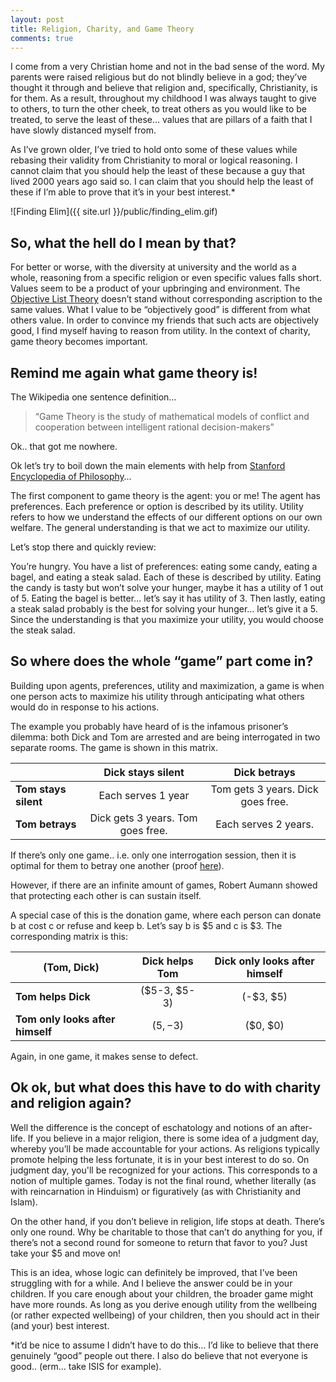 ```yaml
---
layout: post
title: Religion, Charity, and Game Theory
comments: true
---
```


I come from a very Christian home and not in the bad sense of the word. My parents were raised religious but do not blindly believe in a god; they’ve thought it through and believe that religion and, specifically, Christianity, is for them.  As a result, throughout my childhood I was always taught to give to others, to turn the other cheek, to treat others as you would like to be treated, to serve the least of these… values that are pillars of a faith that I have slowly distanced myself from. 

As I’ve grown older, I’ve tried to hold onto some of these values while rebasing their validity from Christianity to moral or logical reasoning. I cannot claim that you should help the least of these because a guy that lived 2000 years ago said so.  I can claim that you should help the least of these if I’m able to prove that it’s in your best interest.*

<!--more-->

![Finding Elim]({{ site.url }}/public/finding_elim.gif)

## So, what the hell do I mean by that? ##

For better or worse, with the diversity at university and the world as a whole, reasoning from a specific religion or even specific values falls short.  Values seem to be a product of your upbringing and environment. The [Objective List Theory](http://plato.stanford.edu/entries/well-being/#ObjLisThe) doesn’t stand without corresponding ascription to the same values. What I value to be “objectively good” is different from what others value. In order to convince my friends that such acts are objectively good, I find myself having to reason from utility. In the context of charity, game theory becomes important.

## Remind me again what game theory is! ##

The Wikipedia one sentence definition…

>“Game Theory is the study of mathematical models of conflict and cooperation between intelligent rational decision-makers”

Ok.. that got me nowhere.

Ok let’s try to boil down the main elements with help from [Stanford Encyclopedia of Philosophy](http://plato.stanford.edu/entries/game-theory/)…

The first component to game theory is the agent: you or me! The agent has preferences. Each preference or option is described by its utility. Utility refers to how we understand the effects of our different options on our own welfare.  The general understanding is that we act to maximize our utility. 

Let’s stop there and quickly review:

You’re hungry. You have a list of preferences: eating some candy, eating a bagel, and eating a steak salad. Each of these is described by utility. Eating the candy is tasty but won’t solve your hunger, maybe it has a utility of 1 out of 5. Eating the bagel is better… let’s say it has utility of 3. Then lastly, eating a steak salad probably is the best for solving your hunger… let’s give it a 5. Since the understanding is that you maximize your utility, you would choose the steak salad.

## So where does the whole “game” part come in? ##

Building upon agents, preferences, utility and maximization, a game is when one person acts to maximize his utility through anticipating what others would do in response to his actions. 

The example you probably have heard of is the infamous prisoner’s dilemma: both Dick and Tom are arrested and are being interrogated in two separate rooms. The game is shown in this matrix.

|                      | **Dick stays silent** | **Dick betrays** |
| -------------------- |:---------------------------------:|:---------------------------------:|
| **Tom stays silent** | Each serves 1 year                | Tom gets 3 years. Dick goes free. | 
| **Tom betrays**     | Dick gets 3 years. Tom goes free.  | Each serves 2 years.              |


If there’s only one game.. i.e. only one interrogation session, then it is optimal for them to betray one another (proof [here](https://en.wikipedia.org/wiki/Prisoner%27s_dilemma#Generalized_form)).

However, if there are an infinite amount of games, Robert Aumann showed that protecting each other is can sustain itself.

A special case of this is the donation game, where each person can donate b at cost c or refuse and keep b. Let’s say b is $5 and c is $3. The corresponding matrix is this:

|           (Tom, Dick)                 | **Dick helps Tom**   | **Dick only looks after himself** |
| ------------------------------------- |:--------------------:|:---------------------------------:|
| **Tom helps Dick**                   | ($5-3, $5-3)         | (-$3, $5)                         |
| **Tom only looks after himself**     | ($5, -$3)            | ($0, $0)                          |

Again, in one game, it makes sense to defect.

## Ok ok, but what does this have to do with charity and religion again? ##

Well the difference is the concept of eschatology and notions of an after-life. If you believe in a major religion, there is some idea of a judgment day, whereby you’ll be made accountable for your actions. As religions typically promote helping the less fortunate, it is in your best interest to do so. On judgment day, you'll be recognized for your actions. This corresponds to a notion of multiple games. Today is not the final round, whether literally (as with reincarnation in Hinduism) or figuratively (as with Christianity and Islam).

On the other hand, if you don’t believe in religion, life stops at death. There’s only one round. Why be charitable to those that can’t do anything for you, if there’s not a second round for someone to return that favor to you? Just take your $5 and move on!

This is an idea, whose logic can definitely be improved, that I’ve been struggling with for a while. And I believe the answer could be in your children. If you care enough about your children, the broader game might have more rounds. As long as you derive enough utility from the wellbeing (or rather expected wellbeing) of your children, then you should act in their (and your) best interest.

*it’d be nice to assume I didn’t have to do this… I’d like to believe that there genuinely “good” people out there. I also do believe that not everyone is good.. (erm… take ISIS for example).